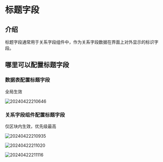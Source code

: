 # 标题字段

## 介绍

标题字段通常用于关系字段组件中，作为关系字段数据在界面上对外显示的标识字段。

## 哪里可以配置标题字段

### 数据表配置标题字段

全局生效

![20240422210646](https://nocobase-docs.oss-cn-beijing.aliyuncs.com/20240422210646.png)

### 关系字段组件配置标题字段

仅区块内生效，优先级最高

![20240422210935](https://nocobase-docs.oss-cn-beijing.aliyuncs.com/20240422210935.png)

![20240422211020](https://nocobase-docs.oss-cn-beijing.aliyuncs.com/20240422211020.png)

![20240422211116](https://nocobase-docs.oss-cn-beijing.aliyuncs.com/20240422211116.png)
